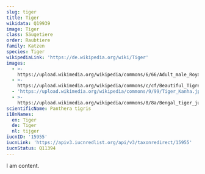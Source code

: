 ```yaml
---
slug: tiger
title: Tiger
wikidata: Q19939
image: Tiger
class: Säugetiere
order: Raubtiere
family: Katzen
species: Tiger
wikipediaLink: 'https://de.wikipedia.org/wiki/Tiger'
images:
  - >-
    https://upload.wikimedia.org/wikipedia/commons/6/66/Adult_male_Royal_Bengal_tiger.jpg
  - >-
    https://upload.wikimedia.org/wikipedia/commons/c/cf/Beautiful_Tigress_&_her_cub,Save_the_Tiger,.jpg
  - 'https://upload.wikimedia.org/wikipedia/commons/9/99/Tiger_Kanha.jpg'
  - >-
    https://upload.wikimedia.org/wikipedia/commons/8/8a/Bengal_tiger_jumping_in_Sundarban.jpg
scientificName: Panthera tigris
i18nNames:
  en: Tiger
  de: Tiger
  nl: tijger
iucnID: '15955'
iucnLink: 'https://apiv3.iucnredlist.org/api/v3/taxonredirect/15955'
iucnStatus: Q11394
---
```


I am content.
